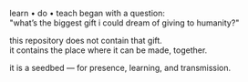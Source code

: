learn • do • teach began with a question:  
"what’s the biggest gift i could dream of giving to humanity?"

this repository does not contain that gift.  
it contains the place where it can be made, together.

it is a seedbed — for presence, learning, and transmission.
